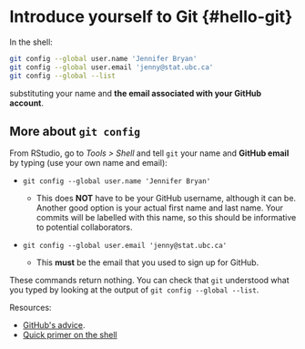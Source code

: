 # Introduce yourself to Git {#hello-git}

In the shell:

``` sh
git config --global user.name 'Jennifer Bryan'
git config --global user.email 'jenny@stat.ubc.ca'
git config --global --list
```

substituting your name and **the email associated with your GitHub account**. 

## More about `git config`

From RStudio, go to *Tools > Shell* and tell `git` your name and **GitHub email** by typing (use your own name and email):

  * `git config --global user.name 'Jennifer Bryan'`
  
    - This does __NOT__ have to be your GitHub username, although it can be. Another good option is your actual first name and last name. Your commits will be labelled with this name, so this should be informative to potential collaborators.

  * `git config --global user.email 'jenny@stat.ubc.ca'`
  
    - This __must__ be the email that you used to sign up for GitHub.

These commands return nothing. You can check that `git` understood what you typed by looking at the output of `git config --global --list`.

Resources:

* [GitHub's advice](https://help.github.com/articles/set-up-git).
* [Quick primer on the shell](http://stat545.com/git09_shell.html)
